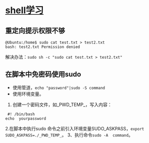 # [shell学习](https://github.com/zhizunbao84/gitblog/issues/8)


## 重定向提示权限不够
```
@Ubuntu:/home$ sudo cat test.txt > test2.txt
bash: test2.txt Permission denied
```
解决办法：`sudo sh -c "sudo cat test.txt > test2.txt"`

## 在脚本中免密码使用sudo
- 使用管道，`echo "password"|sudo -S command`
- 使用环境变量。
1. 创建一个密码文件，如_PWD_TEMP_，写入内容：
```
 #! /bin/bash
echo  yourpassword
```
2.在脚本中执行sudo 命令之前引入环境变量SUDO_ASKPASS，`export SUDO_ASKPASS=./_PWD_TEMP_`。
3、执行命令`sudo -A  command`。